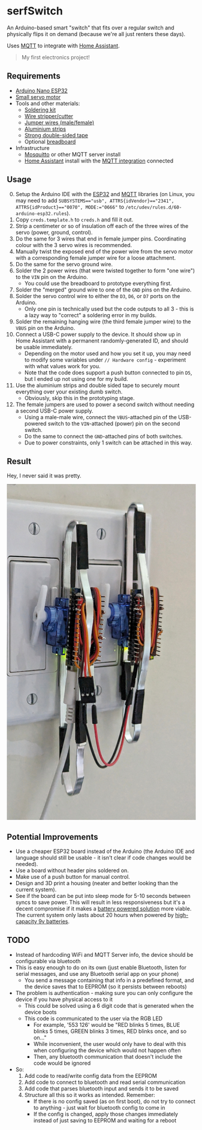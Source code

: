 # serfSwitch

An Arduino-based smart "switch" that fits over a regular switch and physically flips it on demand (because we're all just renters these days).

Uses [MQTT](https://mqtt.org/) to integrate with [Home Assistant](https://www.home-assistant.io/).

> My first electronics project!

## Requirements

- [Arduino Nano ESP32](https://docs.arduino.cc/hardware/nano-esp32)
- [Small servo motor](https://www.amazon.ca/dp/B0BMFY8SX8?psc=1&ref=ppx_yo2ov_dt_b_product_details)
- Tools and other materials:
  - [Soldering kit](https://www.amazon.ca/dp/B085Y328GK?psc=1&ref=ppx_yo2ov_dt_b_product_details)
  - [Wire stripper/cutter](https://www.amazon.ca/dp/B073YG65N2?ref=ppx_yo2ov_dt_b_product_details&th=1)
  - [Jumper wires (male/female)](https://www.amazon.ca/IZOKEE-240pcs-Solderless-Breadboard-Arduino/dp/B08151TQHG/ref=sr_1_5?crid=36ZMSYJOC62IM&keywords=female+jumper&qid=1693773281&sprefix=female+jumer%2Caps%2C309&sr=8-5)
  - [Aluminium strips](https://www.amazon.ca/dp/B07PDDCMC5?psc=1&ref=ppx_yo2ov_dt_b_product_details)
  - [Strong double-sided tape](https://www.amazon.ca/dp/B07PYG86FC?psc=1&ref=ppx_yo2ov_dt_b_product_details)
  - Optional [breadboard](https://www.amazon.ca/BB400-Solderless-BreadBoard-tie-Points-Backing/dp/B00Q9G8MQS)
- Infrastructure
  - [Mosquitto](https://mosquitto.org/) or other MQTT server install
  - [Home Assistant](https://www.home-assistant.io/) install with the [MQTT integration](https://www.home-assistant.io/integrations/mqtt/) connected

## Usage

0. Setup the Arduino IDE with the [ESP32](https://github.com/espressif/arduino-esp32) and [MQTT](https://www.arduino.cc/reference/en/libraries/mqtt/) libraries (on Linux, you may need to add `SUBSYSTEMS=="usb", ATTRS{idVendor}=="2341", ATTRS{idProduct}=="0070", MODE:="0666"` to `/etc/udev/rules.d/60-arduino-esp32.rules`).
1. Copy `creds.template.h` to `creds.h` and fill it out.
2. Strip a centimeter or so of insulation off each of the three wires of the servo (power, ground, control).
3. Do the same for 3 wires that end in female jumper pins. Coordinating colour with the 3 servo wires is recommended.
4. Manually twist the exposed end of the power wire from the servo motor with a corresponding female jumper wire for a loose attachment.
5. Do the same for the servo ground wire.
6. Solder the 2 power wires (that were twisted together to form "one wire") to the `VIN` pin on the Arduino.
   - You could use the breadboard to prototype everything first.
7. Solder the "merged" ground wire to one of the `GND` pins on the Arduino.
8. Solder the servo control wire to either the `D3`, `D6`, or `D7` ports on the Arduino.
   - Only one pin is technically used but the code outputs to all 3 - this is a lazy way to "correct" a soldering error in my builds.
9. Solder the remaining hanging wire (the third female jumper wire) to the `VBUS` pin on the Arduino.
10. Connect a USB-C power supply to the device. It should show up in Home Assistant with a permanent randomly-generated ID, and should be usable immediately.
    - Depending on the motor used and how you set it up, you may need to modify some variables under `// Hardware config` - experiment with what values work for you.
    - Note that the code does support a push button connected to pin `D5`, but I ended up not using one for my build.
11. Use the aluminium strips and double sided tape to securely mount everything over your existing dumb switch.
    - Obviously, skip this in the prototyping stage.
12. The female jumpers are used to power a second switch without needing a second USB-C power supply.
    - Using a male-male wire, connect the `VBUS`-attached pin of the USB-powered switch to the `VIN`-attached (power) pin on the second switch.
    - Do the same to connect the `GND`-attached pins of both switches.
    - Due to power constraints, only 1 switch can be attached in this way.

## Result

Hey, I never said it was pretty.

![result.png](result.png)

## Potential Improvements

- Use a cheaper ESP32 board instead of the Arduino (the Arduino IDE and language should still be usable - it isn't clear if code changes would be needed).
- Use a board without header pins soldered on.
- Make use of a push button for manual control.
- Design and 3D print a housing (neater and better looking than the current system).
- See if the board can be put into sleep mode for 5-10 seconds between syncs to save power. This will result in less responsiveness but it's a decent compromise if it makes a [battery powered solution](https://www.amazon.ca/dp/B076TFJBHW) more viable. The current system only lasts about 20 hours when powered by [high-capacity 9v batteries](https://www.amazon.ca/dp/B018N7YZL6).

## TODO

- Instead of hardcoding WiFi and MQTT Server info, the device should be configurable via bluetooth
- This is easy enough to do on its own (just enable Bluetooth, listen for serial messages, and use any Bluetooth serial app on your phone)
  - You send a message containing that info in a predefined format, and the device saves that to EEPROM (so it persists between reboots)
- The problem is authentication - making sure you can only configure the device if you have physical access to it
  - This could be solved using a 6 digit code that is generated when the device boots
  - This code is communicated to the user via the RGB LED
    - For example, '553 126' would be "RED blinks 5 times, BLUE blinks 5 times, GREEN blinks 3 times, RED blinks once, and so on..."
    - While inconvenient, the user would only have to deal with this when configuring the device which would not happen often
    - Then, any bluetooth communication that doesn't include the code would be ignored
- So:
  1. Add code to read/write config data from the EEPROM
  2. Add code to connect to bluetooth and read serial communication
  3. Add code that parses bluetooth input and sends it to be saved
  4. Structure all this so it works as intended. Remember:
     - If there is no config saved (as on first boot), do not try to connect to anything - just wait for bluetooth config to come in
     - If the config is changed, apply those changes immediately instead of just saving to EEPROM and waiting for a reboot
